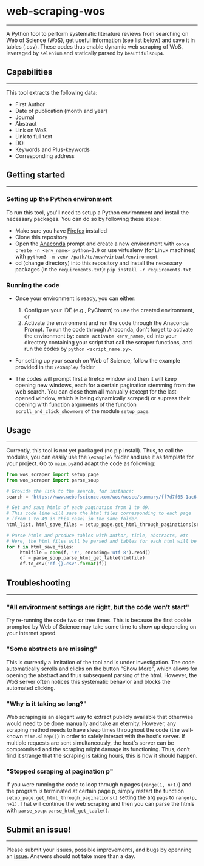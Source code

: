 # web-scraping-wos
----------------------

A Python tool to perform systematic literature reviews from searching on Web of Science (WoS), get useful information (see list below) and save it in tables (.csv). These codes thus enable dynamic web scraping of WoS, leveraged by `selenium` and statically parsed by `beautifulsoup4`.

## Capabilities
-----------------------
This tool extracts the following data:
- First Author
- Date of publication (month and year)
- Journal
- Abstract
- Link on WoS
- Link to full text
- DOI
- Keywords and Plus-keywords
- Corresponding address


## Getting started
-----------------------
### Setting up the Python environment
To run this tool, you'll need to setup a Python environment and install the necessary packages. You can do so by following these steps:
- Make sure you have [Firefox](https://www.mozilla.org/en-US/firefox/new/) installed
- Clone this repository 
- Open the [Anaconda](https://docs.anaconda.com/anaconda/install/index.html) prompt and create a new environment with ``conda create -n <env_name> python=3.9`` or use virtualenv (for Linux machines) with ``python3 -m venv /path/to/new/virtual/environment``
- cd (change directory) into this repository and install the necessary packages (in the `requirements.txt`):
``pip install -r requirements.txt``

### Running the code
- Once your environment is ready, you can either:
    1. Configure your IDE (e.g., PyCharm) to use the created environment, or 
    2. Activate the environment and run the code through the Anaconda Prompt. To run the code through Anaconda, don't forget to activate the environment by: ``conda activate <env_name>``, cd into your directory containing your script that call the scraper functions, and run the codes by ``python <script_name.py>``. 

- For setting up your search on Web of Science, follow the example provided in the `/example/` folder
- The codes will prompt first a firefox window and then it will keep opening new windows, each for a certain pagination stemming from the web search. You can close them all manually (except for the last-opened window, which is being dynamically scraped) or supress their opening with function arguments of the function `scroll_and_click_showmore` of the module `setup_page`.

## Usage
--------
Currently, this tool is not yet packaged (no pip install). Thus, to call the modules, you can easily use the `\example\` folder and use it as template for your project. Go to `main.py`and adapt the code as following:

   ```python
   from wos_scraper import setup_page
   from wos_scraper import parse_soup
   
   # Grovide the link to the search, for instance:
   search = 'https://www.webofscience.com/wos/woscc/summary/ff7d7f65-1ac6-4213-b788-f3caf673d7fd-6c336e02/relevance/1'

   # Get and save htmls of each pagination from 1 to 49.
   # This code line will save the html files corresponding to each page 
   # (from 1 to 49 in this case) in the same folder.
   html_list, html_save_files = setup_page.get_html_through_paginations(search, range(1, 50))  
   
   # Parse htmls and produce tables with author, title, abstracts, etc
   # Here, the html files will be parsed and tables for each html will be saved in the current folder.
   for f in html_save_files:
        htmlfile = open(f, 'r', encoding='utf-8').read()
        df = parse_soup.parse_html_get_table(htmlfile)
        df.to_csv('df-{}.csv'.format(f))
   ```


## Troubleshooting
-------------------
### "All environment settings are right, but the code won't start"
Try re-running the code two or tree times. This is because the first cookie prompted by Web of Science may take some time to show up depending on your internet speed.

### "Some abstracts are missing"
This is currently a limitation of the tool and is under investigation. The code automatically scrolls and clicks on the button "Show More", which allows for opening the abstract and thus subsequent parsing of the html. However, the WoS server often notices this systematic behavior and blocks the automated clicking.

### "Why is it taking so long?"
Web scraping is an elegant way to extract publicly available that otherwise would need to be done manually and take an eternity. However, any scraping method needs to have sleep times throughout the code (the well-known `time.sleep()`) in order to safely interact with the host's server. If multiple requests are sent simultaneously, the host's server can be compromised and the scraping might damage its functioning. Thus, don’t find it strange that the scraping is taking hours, this is how it should happen.

### "Stopped scraping at pagination p"
If you were running the code to loop through n pages (``range(1, n+1)``) and the program is terminated at certain page p, simply restart the function ``setup_page.get_html_through_paginations()`` setting the arg ``pags`` to ``range(p, n+1)``. That will continue the web scraping and then you can parse the htmls with ``parse_soup.parse_html_get_table()``.


## Submit an issue!
-------------------
Please submit your issues, possible improvements, and bugs by openning an [issue](https://github.com/beatriznegreiros/web-scraping-wos/issues). Answers should not take more than a day.
